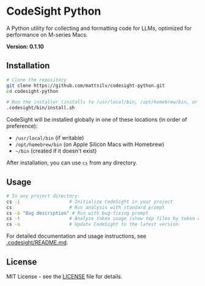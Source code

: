 # CodeSight Python

A Python utility for collecting and formatting code for LLMs, optimized for performance on M-series Macs.

**Version: 0.1.10**

## Installation

```bash
# Clone the repository
git clone https://github.com/mattsilv/codesight-python.git
cd codesight-python

# Run the installer (installs to /usr/local/bin, /opt/homebrew/bin, or ~/bin)
.codesight/bin/install.sh
```

CodeSight will be installed globally in one of these locations (in order of preference):
- `/usr/local/bin` (if writable)
- `/opt/homebrew/bin` (on Apple Silicon Macs with Homebrew)
- `~/bin` (created if it doesn't exist)

After installation, you can use `cs` from any directory.

## Usage

```bash
# In any project directory:
cs -i                  # Initialize CodeSight in your project
cs                     # Run analysis with standard prompt
cs -b "Bug description" # Run with bug-fixing prompt
cs -t                  # Analyze token usage (show top files by token count)
cs -u                  # Update CodeSight to the latest version
```

For detailed documentation and usage instructions, see [.codesight/README.md](.codesight/README.md).

## License

MIT License - see the [LICENSE](LICENSE) file for details.